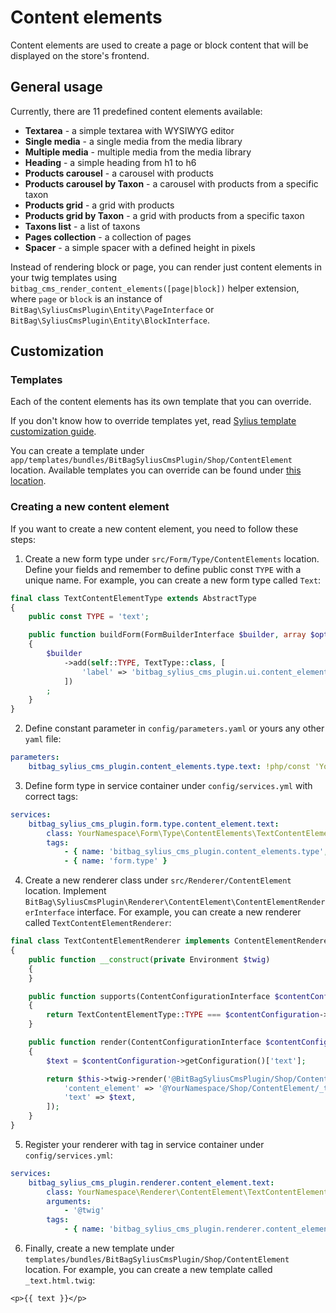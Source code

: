 # Content elements

Content elements are used to create a page or block content that will be displayed on the store's frontend.

## General usage

Currently, there are 11 predefined content elements available:
- **Textarea** - a simple textarea with WYSIWYG editor
- **Single media** - a single media from the media library
- **Multiple media** - multiple media from the media library
- **Heading** - a simple heading from h1 to h6
- **Products carousel** - a carousel with products
- **Products carousel by Taxon** - a carousel with products from a specific taxon
- **Products grid** - a grid with products
- **Products grid by Taxon** - a grid with products from a specific taxon
- **Taxons list** - a list of taxons
- **Pages collection** - a collection of pages
- **Spacer** - a simple spacer with a defined height in pixels

Instead of rendering block or page, you can render just content elements in your twig templates using `bitbag_cms_render_content_elements([page|block])` helper extension,
where `page` or `block` is an instance of `BitBag\SyliusCmsPlugin\Entity\PageInterface` or `BitBag\SyliusCmsPlugin\Entity\BlockInterface`.

## Customization

### Templates

Each of the content elements has its own template that you can override.

If you don't know how to override templates yet,
read [Sylius template customization guide](http://docs.sylius.org/en/latest/customization/template.html).

You can create a template under `app/templates/bundles/BitBagSyliusCmsPlugin/Shop/ContentElement` location.
Available templates you can override can be found under [this location](../src/Resources/views/Shop/ContentElement).

### Creating a new content element

If you want to create a new content element, you need to follow these steps:

1. Create a new form type under `src/Form/Type/ContentElements` location. Define your fields and remember to define public const `TYPE` with a unique name.
For example, you can create a new form type called `Text`:

```php
final class TextContentElementType extends AbstractType
{
    public const TYPE = 'text';

    public function buildForm(FormBuilderInterface $builder, array $options): void
    {
        $builder
            ->add(self::TYPE, TextType::class, [
                'label' => 'bitbag_sylius_cms_plugin.ui.content_elements.type.' . self::TYPE,
            ])
        ;
    }
}
```

2. Define constant parameter in `config/parameters.yaml` or yours any other `yaml` file:

```yaml
parameters:
    bitbag_sylius_cms_plugin.content_elements.type.text: !php/const 'YourNamespace\Form\Type\ContentElements\TextContentElementType::TYPE'
```

3. Define form type in service container under `config/services.yml` with correct tags:

```yaml
services:
    bitbag_sylius_cms_plugin.form.type.content_element.text:
        class: YourNamespace\Form\Type\ContentElements\TextContentElementType
        tags:
            - { name: 'bitbag_sylius_cms_plugin.content_elements.type', key: '%bitbag_sylius_cms_plugin.content_elements.type.text%' }
            - { name: 'form.type' }
```

4. Create a new renderer class under `src/Renderer/ContentElement` location. Implement `BitBag\SyliusCmsPlugin\Renderer\ContentElement\ContentElementRendererInterface` interface.
For example, you can create a new renderer called `TextContentElementRenderer`:

```php
final class TextContentElementRenderer implements ContentElementRendererInterface
{
    public function __construct(private Environment $twig)
    {
    }

    public function supports(ContentConfigurationInterface $contentConfiguration): bool
    {
        return TextContentElementType::TYPE === $contentConfiguration->getType();
    }

    public function render(ContentConfigurationInterface $contentConfiguration): string
    {
        $text = $contentConfiguration->getConfiguration()['text'];

        return $this->twig->render('@BitBagSyliusCmsPlugin/Shop/ContentElement/index.html.twig', [
            'content_element' => '@YourNamespace/Shop/ContentElement/_text.html.twig',
            'text' => $text,
        ]);
    }
}
```

5. Register your renderer with tag in service container under `config/services.yml`:

```yaml
services:
    bitbag_sylius_cms_plugin.renderer.content_element.text:
        class: YourNamespace\Renderer\ContentElement\TextContentElementRenderer
        arguments:
            - '@twig'
        tags:
            - { name: 'bitbag_sylius_cms_plugin.renderer.content_element' }
```

6. Finally, create a new template under `templates/bundles/BitBagSyliusCmsPlugin/Shop/ContentElement` location.
For example, you can create a new template called `_text.html.twig`:

```twig
<p>{{ text }}</p>
```
